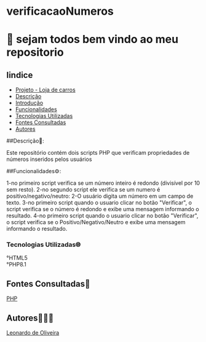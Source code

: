 # verificacaoNumeros
# 🚀 sejam todos bem vindo ao meu repositorio 


## Iindice
   - [Projeto - Loja de carros](#projeto---aprendendo-a-escrever-um-readme)  
   - [Descrição](#descris%C3%A3o)  
   - [Introdução](#introdu%C3%A7%C3%A3o)  
   - [Funcionalidades](#funcionalidades)  
   - [Tecnologias Utilizadas](#tecnologias-utilizadas)  
   - [Fontes Consultadas](#fontes-consultadas)  
   - [Autores](#autores)  


##Descrição📝:

Este repositório contém dois scripts PHP que verificam propriedades de números inseridos pelos usuários

##Funcionalidades⚙️:

1-no primeiro script verifica se um número inteiro é redondo (divisível por 10 sem resto).
2-no segundo script ele verifica se um numero é positivo/negativo/neutro: 
2-O usuário digita um número em um campo de texto.
3-no primeiro script quando o usuario clicar no botão "Verificar", o script verifica se o número é redondo e exibe uma mensagem informando o resultado.
4-no primeiro script quando o usuario clicar no botão "Verificar", o script verifica se o Positivo/Negativo/Neutro e exibe uma mensagem informando o resultado.

### Tecnologias Utilizadas🌐
°HTML5       
°PHP8.1
## Fontes Consultadas📌
[PHP](https://www.php.net/)     

## Autores🧑🏿‍💻
[Leonardo de Oliveira](https://github.com/leoOliveiraBR)
